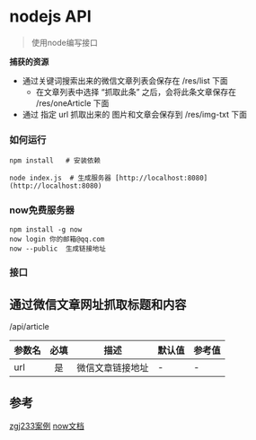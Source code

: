 # nodejs API
> 使用node编写接口

**捕获的资源**
+ 通过关键词搜索出来的微信文章列表会保存在 /res/list 下面
    + 在文章列表中选择 “抓取此条” 之后，会将此条文章保存在 /res/oneArticle 下面
+ 通过 指定 url 抓取出来的 图片和文章会保存到 /res/img-txt 下面


### 如何运行
```
npm install   # 安装依赖
```

```
node index.js  # 生成服务器 [http://localhost:8080](http://localhost:8080)
```

### now免费服务器
```
npm install -g now
now login 你的邮箱@qq.com
now --public  生成链接地址
```
### 接口

## 通过微信文章网址抓取标题和内容

/api/article

| 参数名 | 必填 | 描述 | 默认值 | 参考值 |
| --- | :---: | --- | --- | --- |
| url | 是 | 微信文章链接地址 | - | - |


## 参考
[zgj233案例](https://github.com/zgj233/weixin_article_spiders)
[now文档](https://zeit.co/docs/deployment-types/node)
